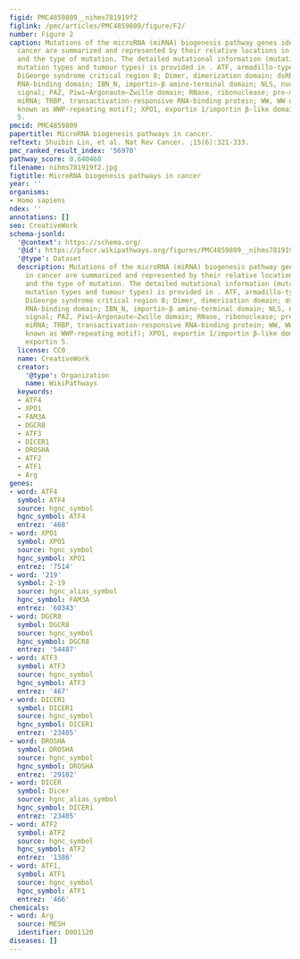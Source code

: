 ```yaml
---
figid: PMC4859809__nihms781919f2
figlink: /pmc/articles/PMC4859809/figure/F2/
number: Figure 2
caption: Mutations of the microRNA (miRNA) biogenesis pathway genes identified in
  cancer are summarized and represented by their relative locations in the protein
  and the type of mutation. The detailed mutational information (mutation locations,
  mutation types and tumour types) is provided in . ATF, armadillo-type fold; DGCR8,
  DiGeorge syndrome critical region 8; Dimer, dimerization domain; dsRBD, double-stranded
  RNA-binding domain; IBN_N, importin-β amino-terminal domain; NLS, nuclear localization
  signal; PAZ, Piwi–Argonaute–Zwille domain; RNase, ribonuclease; pre-miRNA, precursor
  miRNA; TRBP, transactivation-responsive RNA-binding protein; WW, WW domain (also
  known as WWP-repeating motif); XPO1, exportin 1/importin β-like domain; XPO5, exportin
  5.
pmcid: PMC4859809
papertitle: MicroRNA biogenesis pathways in cancer.
reftext: Shuibin Lin, et al. Nat Rev Cancer. ;15(6):321-333.
pmc_ranked_result_index: '56970'
pathway_score: 0.640468
filename: nihms781919f2.jpg
figtitle: MicroRNA biogenesis pathways in cancer
year: ''
organisms:
- Homo sapiens
ndex: ''
annotations: []
seo: CreativeWork
schema-jsonld:
  '@context': https://schema.org/
  '@id': https://pfocr.wikipathways.org/figures/PMC4859809__nihms781919f2.html
  '@type': Dataset
  description: Mutations of the microRNA (miRNA) biogenesis pathway genes identified
    in cancer are summarized and represented by their relative locations in the protein
    and the type of mutation. The detailed mutational information (mutation locations,
    mutation types and tumour types) is provided in . ATF, armadillo-type fold; DGCR8,
    DiGeorge syndrome critical region 8; Dimer, dimerization domain; dsRBD, double-stranded
    RNA-binding domain; IBN_N, importin-β amino-terminal domain; NLS, nuclear localization
    signal; PAZ, Piwi–Argonaute–Zwille domain; RNase, ribonuclease; pre-miRNA, precursor
    miRNA; TRBP, transactivation-responsive RNA-binding protein; WW, WW domain (also
    known as WWP-repeating motif); XPO1, exportin 1/importin β-like domain; XPO5,
    exportin 5.
  license: CC0
  name: CreativeWork
  creator:
    '@type': Organization
    name: WikiPathways
  keywords:
  - ATF4
  - XPO1
  - FAM3A
  - DGCR8
  - ATF3
  - DICER1
  - DROSHA
  - ATF2
  - ATF1
  - Arg
genes:
- word: ATF4
  symbol: ATF4
  source: hgnc_symbol
  hgnc_symbol: ATF4
  entrez: '468'
- word: XPO1
  symbol: XPO1
  source: hgnc_symbol
  hgnc_symbol: XPO1
  entrez: '7514'
- word: '219'
  symbol: 2-19
  source: hgnc_alias_symbol
  hgnc_symbol: FAM3A
  entrez: '60343'
- word: DGCR8
  symbol: DGCR8
  source: hgnc_symbol
  hgnc_symbol: DGCR8
  entrez: '54487'
- word: ATF3
  symbol: ATF3
  source: hgnc_symbol
  hgnc_symbol: ATF3
  entrez: '467'
- word: DICER1
  symbol: DICER1
  source: hgnc_symbol
  hgnc_symbol: DICER1
  entrez: '23405'
- word: DROSHA
  symbol: DROSHA
  source: hgnc_symbol
  hgnc_symbol: DROSHA
  entrez: '29102'
- word: DICER
  symbol: Dicer
  source: hgnc_alias_symbol
  hgnc_symbol: DICER1
  entrez: '23405'
- word: ATF2
  symbol: ATF2
  source: hgnc_symbol
  hgnc_symbol: ATF2
  entrez: '1386'
- word: ATF1,
  symbol: ATF1
  source: hgnc_symbol
  hgnc_symbol: ATF1
  entrez: '466'
chemicals:
- word: Arg
  source: MESH
  identifier: D001120
diseases: []
---
```

